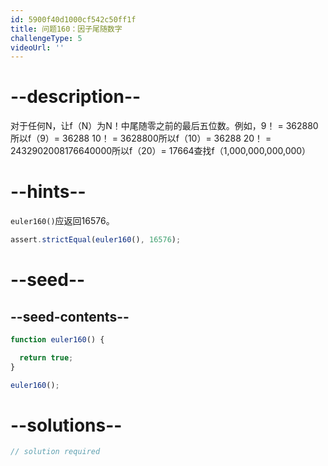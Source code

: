 ```yaml
---
id: 5900f40d1000cf542c50ff1f
title: 问题160：因子尾随数字
challengeType: 5
videoUrl: ''
---
```


# --description--

对于任何N，让f（N）为N！中尾随零之前的最后五位数。例如，9！ = 362880所以f（9）= 36288 10！ = 3628800所以f（10）= 36288 20！ = 2432902008176640000所以f（20）= 17664查找f（1,000,000,000,000）

# --hints--

`euler160()`应返回16576。

```js
assert.strictEqual(euler160(), 16576);
```

# --seed--

## --seed-contents--

```js
function euler160() {

  return true;
}

euler160();
```

# --solutions--

```js
// solution required
```
